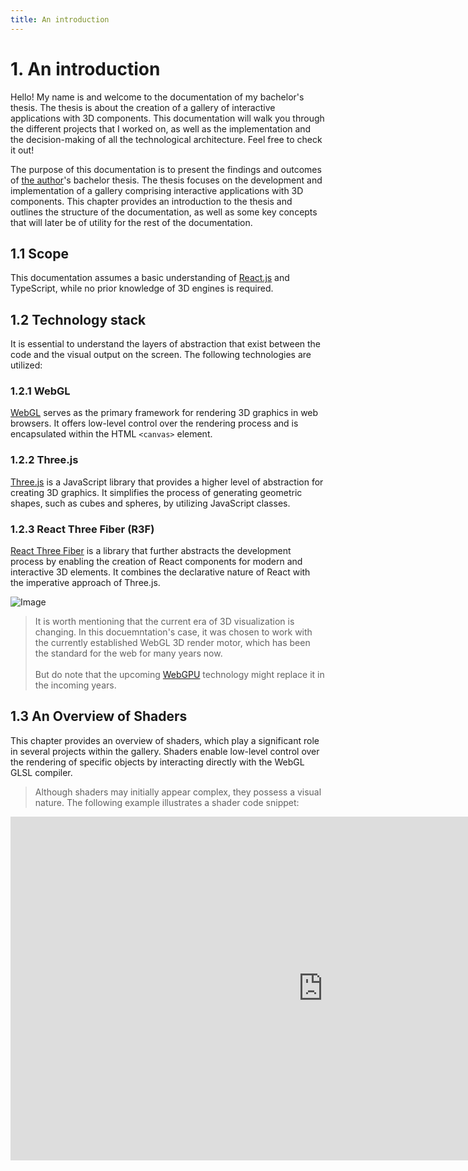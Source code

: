 ```yaml
---
title: An introduction
---
```


# 1. An introduction

Hello! My name is and welcome to the documentation of my bachelor's thesis. The thesis is about the creation of a gallery of interactive applications with 3D components. This documentation will walk you through the different projects that I worked on, as well as the implementation and the decision-making of all the technological architecture. Feel free to check it out!

The purpose of this documentation is to present the findings and outcomes of [the author](https://randreu.dev)'s bachelor thesis. The thesis focuses on the development and implementation of a gallery comprising interactive applications with 3D components. This chapter provides an introduction to the thesis and outlines the structure of the documentation, as well as some key concepts that will later be of utility for the rest of the documentation.

## 1.1 Scope

This documentation assumes a basic understanding of [React.js](https://react.dev) and TypeScript, while no prior knowledge of 3D engines is required.

## 1.2 Technology stack

It is essential to understand the layers of abstraction that exist between the code and the visual output on the screen. The following technologies are utilized:

### 1.2.1 WebGL

[WebGL](https://developer.mozilla.org/en-US/docs/Web/API/WebGL_API) serves as the primary framework for rendering 3D graphics in web browsers. It offers low-level control over the rendering process and is encapsulated within the HTML `<canvas>` element.

### 1.2.2 Three.js

[Three.js](https://threejs.org/) is a JavaScript library that provides a higher level of abstraction for creating 3D graphics. It simplifies the process of generating geometric shapes, such as cubes and spheres, by utilizing JavaScript classes.

### 1.2.3 React Three Fiber (R3F)

[React Three Fiber](https://docs.pmnd.rs/react-three-fiber/getting-started/introduction) is a library that further abstracts the development process by enabling the creation of React components for modern and interactive 3D elements. It combines the declarative nature of React with the imperative approach of Three.js.

![Image](/img/optIns.png)

> It is worth mentioning that the current era of 3D visualization is changing. In this docuemntation's case, it was chosen to work with the currently established WebGL 3D render motor, which has been the standard for the web for many years now. <br/><br/>But do note that the upcoming [WebGPU](https://developer.chrome.com/blog/webgpu-release/) technology might replace it in the incoming years.

## 1.3 An Overview of Shaders

This chapter provides an overview of shaders, which play a significant role in several projects within the gallery. Shaders enable low-level control over the rendering of specific objects by interacting directly with the WebGL GLSL compiler.

<div class="hidden lg:block">

> Although shaders may initially appear complex, they possess a visual nature. The following example illustrates a shader code snippet:

<iframe height="550" width="1000" class="-translate-x-36"  title="Shaders" src="https://actarian.github.io/vscode-glsl-canvas/?glsl=buffers" frameBorder="no" loading="lazy"/>

<br/> <br/>

<div/>

Shaders are primarily used for tasks that require precise control over the rendering process. As expressed by Patricio Gonzalez in his book "[The Book of Shaders](https://thebookofshaders.com)":

> "In shader-land we don’t have too many resources for debugging besides assigning strong colors to variables and trying to make sense of them. You will discover that sometimes coding in GLSL is very similar to putting ships inside bottles. Is equally hard, beautiful and gratifying."

![image](/img/shaderBook.png)

## 1.4 React 3D Components

Fortunately, not all aspects of the project necessitate handling in GLSL. React Three Fiber provides significant assistance to developers in simplifying the interactivity and rendering process. To illustrate this, let's examine an exemplary code snippet from React Three Fiber. If you are familiar with React, you will find this code structure familiar:

```tsx
import { createRoot } from "react-dom/client";
import React, { useRef, useState } from "react";
import { Canvas, useFrame } from "@react-three/fiber";

function Box(props) {
  // This reference will give us direct access to the mesh
  const mesh = useRef();
  // Set up state for the hovered and active state
  const [hovered, setHover] = useState(false);
  const [active, setActive] = useState(false);
  // Subscribe this component to the render-loop, rotate the mesh every frame
  useFrame((state, delta) => (mesh.current.rotation.x += delta));
  // Return view, these are regular three.js elements expressed in JSX
  return (
    <mesh
      {...props}
      ref={mesh}
      scale={active ? 1.5 : 1}
      onClick={(event) => setActive(!active)}
      onPointerOver={(event) => setHover(true)}
      onPointerOut={(event) => setHover(false)}
    >
      <boxGeometry args={[1, 1, 1]} />
      <meshStandardMaterial color={hovered ? "hotpink" : "orange"} />
    </mesh>
  );
}

createRoot(document.getElementById("root")).render(
  <Canvas>
    <ambientLight />
    <pointLight position={[10, 10, 10]} />
    <Box position={[-1.2, 0, 0]} />
    <Box position={[1.2, 0, 0]} />
  </Canvas>
);
```

<iframe src="https://codesandbox.io/embed/icy-tree-brnsm?fontsize=14&hidenavigation=1&theme=dark"
     style="width:100%; height:500px; border:0; border-radius: 4px; overflow:hidden;"
     title="icy-tree-brnsm"
     allow="accelerometer; ambient-light-sensor; camera; encrypted-media; geolocation; gyroscope; hid; microphone; midi; payment; usb; vr; xr-spatial-tracking"
     sandbox="allow-forms allow-modals allow-popups allow-presentation allow-same-origin allow-scripts"
   />
